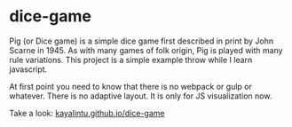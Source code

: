 # dice-game
Pig (or Dice game) is a simple dice game first described in print by John Scarne in 1945. As with many games of folk origin, Pig is played with many rule variations. This project is a simple example throw while I learn javascript.

At first point you need to know that there is no webpack or gulp or whatever. There is no adaptive layout. It is only for JS visualization now.

Take a look:
<a href="https://kayalintu.github.io/dice-game/">kayalintu.github.io/dice-game</a>